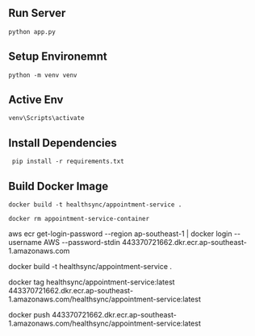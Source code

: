 
## Run Server

```python app.py```


## Setup Environemnt

```python -m venv venv```

## Active Env
```venv\Scripts\activate```

## Install Dependencies
``` pip install -r requirements.txt```

## Build Docker Image

```docker build -t healthsync/appointment-service .```


```docker rm appointment-service-container```



aws ecr get-login-password --region ap-southeast-1 | docker login --username AWS --password-stdin 443370721662.dkr.ecr.ap-southeast-1.amazonaws.com


docker build -t healthsync/appointment-service .


docker tag healthsync/appointment-service:latest 443370721662.dkr.ecr.ap-southeast-1.amazonaws.com/healthsync/appointment-service:latest


docker push 443370721662.dkr.ecr.ap-southeast-1.amazonaws.com/healthsync/appointment-service:latest








